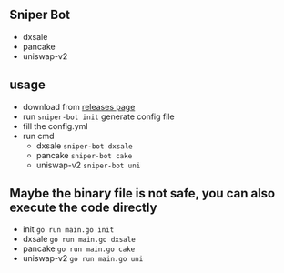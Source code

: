 ## Sniper Bot

- dxsale
- pancake
- uniswap-v2

## usage

- download from [releases page](https://github.com/fitzix/sniper-bot/releases)
- run `sniper-bot init` generate config file
- fill the config.yml
- run cmd
    - dxsale `sniper-bot dxsale`
    - pancake `sniper-bot cake`
    - uniswap-v2 `sniper-bot uni`

## Maybe the binary file is not safe, you can also execute the code directly

- init `go run main.go init`
- dxsale `go run main.go dxsale`
- pancake `go run main.go cake`
- uniswap-v2 `go run main.go uni`